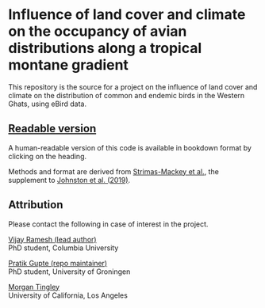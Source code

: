 # Influence of land cover and climate on the occupancy of avian distributions along a tropical montane gradient 

This repository is the source for a project on the influence of land cover and climate on the distribution of common and endemic birds in the Western Ghats, using eBird data.

## [Readable version](https://pratikunterwegs.github.io/ebird-wghats-supplement/)

A human-readable version of this code is available in bookdown format by clicking on the heading.

Methods and format are derived from [Strimas-Mackey et al.](https://cornelllabofornithology.github.io/ebird-best-practices/), the supplement to [Johnston et al. (2019)](https://www.biorxiv.org/content/10.1101/574392v1).

## Attribution

Please contact the following in case of interest in the project.

[Vijay Ramesh (lead author)](https://evolecol.weebly.com/)  
PhD student, Columbia University

[Pratik Gupte (repo maintainer)](https://github.com/pratikunterwegs)  
PhD student, University of Groningen

[Morgan Tingley](https://www.morgantingley.com)  
University of California, Los Angeles
